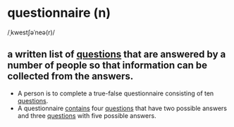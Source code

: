 # questionnaire (n)

/ˌkwestʃəˈneə(r)/

## a written list of [questions](question-n.md#a-sentence-phrase-or-word-that-asks-for-information) that are answered by a number of people so that information can be collected from the answers.

- A person is to complete a true-false questionnaire consisting of ten [questions](question-n.md#a-sentence-phrase-or-word-that-asks-for-information).
- A questionnaire [contains](contain-v.md#contain-something---if-something-contains-something-else-it-has-that-thing-inside-it-or-as-part-of-it) four [questions](question-n.md#a-sentence-phrase-or-word-that-asks-for-information) that have two possible answers and three [questions](question-n.md#a-sentence-phrase-or-word-that-asks-for-information) with five possible answers.